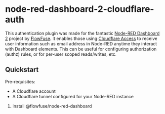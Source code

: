 # node-red-dashboard-2-cloudflare-auth

This authentication plugin was made for the fantastic [Node-RED Dashboard 2](https://github.com/FlowFuse/node-red-dashboard) project by [FlowFuse](https://github.com/FlowFuse). 
It enables those using [Cloudflare Access](https://www.cloudflare.com/zero-trust/products/access/) to receive user information such as email address in Node-RED anytime they interact with Dashboard elements. This can be useful for configuring authorization (authz) rules, or for per-user scoped reads/writes, etc. 

## Quickstart

Pre-requisites:
- A Cloudflare account
- A Cloudflare tunnel configured for your Node-RED instance

1. Install @flowfuse/node-red-dashboard 

